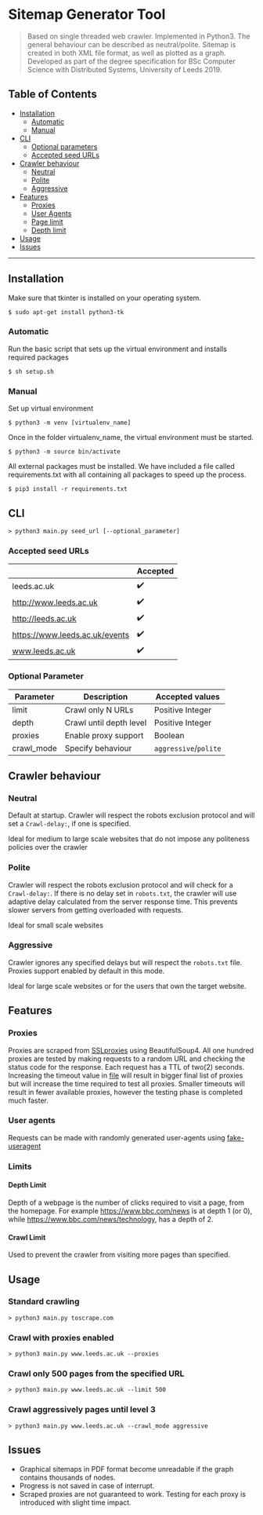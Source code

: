 # Sitemap Generator Tool

> Based on single threaded web crawler. Implemented in Python3.
The general behaviour can be described as neutral/polite. Sitemap is created in both XML file format, as well as plotted as a graph. Developed as part of the degree specification for BSc Computer Science with Distributed Systems, University of Leeds 2019.
## Table of Contents 

- [Installation](#installation)
  - [Automatic](#automatic)  
  - [Manual](#manual)
- [CLI](#)
  - [Optional parameters](#optional_args)
  - [Accepted seed URLs](#accepted_seed)
- [Crawler behaviour](#behaviour)
  - [Neutral](#neutral_b)
  - [Polite](#polite_b)
  - [Aggressive](#aggresive_b)
- [Features](#features)
  - [Proxies](#proxies)
  - [User Agents](#user-agents)
  - [Page limit](#page-limit)
  - [Depth limit](#depth_limit)
- [Usage](#usage)
- [Issues](#issues)

---

## Installation
Make sure that tkinter is installed on your operating system.

```shell
$ sudo apt-get install python3-tk
```

### Automatic 

Run the basic script that sets up the virtual environment and installs required packages

```shell
$ sh setup.sh
```

### Manual 

Set up virtual environment

```shell
$ python3 -m venv [virtualenv_name]
```
Once in the folder virtualenv_name, the virtual environment must be started.

```shell
$ python3 -m source bin/activate
```

All external packages must be installed. We have included a file called requirements.txt with
all containing all packages to speed up the process.

```shell
$ pip3 install -r requirements.txt
```

## CLI

```shell
> python3 main.py seed_url [--optional_parameter]
```

### Accepted seed URLs

|  | Accepted|
| ---| ---     |
| leeds.ac.uk| :heavy_check_mark: |
| http://www.leeds.ac.uk | :heavy_check_mark:|
| http://leeds.ac.uk | :heavy_check_mark: |
| https://www.leeds.ac.uk/events | :heavy_check_mark: |
| www.leeds.ac.uk | :heavy_check_mark: |

### Optional Parameter

| Parameter | Description| Accepted values|
| ---| --- | ---     |
| limit| Crawl only N URLs       | Positive Integer      |
| depth | Crawl until depth level | Positive Integer      |
| proxies | Enable proxy support | Boolean               |
| crawl_mode | Specify behaviour | `aggressive`/`polite` |


## Crawler behaviour
### Neutral
Default at startup. Crawler will respect the robots exclusion protocol and will set a `Crawl-delay:`, if one is specified.

Ideal for medium to large scale websites that do not impose any politeness policies over the crawler

### Polite
Crawler will respect the robots exclusion protocol and will check for a `Crawl-delay:`. If there is no delay set in `robots.txt`, the crawler will use adaptive delay calculated from the server response time. This prevents slower servers from getting overloaded with requests.

Ideal for small scale websites

### Aggressive
Crawler ignores any specified delays but will respect the `robots.txt` file. Proxies support enabled by default in this mode.

Ideal for large scale websites or for the users that own the target website.

## Features
### Proxies
Proxies are scraped from [SSLproxies](https://www.sslproxies.org/) using BeautifulSoup4. All one hundred proxies are tested by making requests to a random URL and checking the status code for the response. Each request has a TTL of two(2) seconds. Increasing the timeout value in [file](proxyFinder.py) will result in bigger final list of proxies but will increase the time required to test all proxies. Smaller timeouts will result in fewer available proxies, however the testing phase is completed much faster.

### User agents
Requests can be made with randomly generated user-agents using [fake-useragent](https://github.com/hellysmile/fake-useragent)

### Limits
#### Depth Limit
Depth of a webpage is the number of clicks required to visit a page, from the homepage. For example https://www.bbc.com/news is at depth 1 (or 0), while https://www.bbc.com/news/technology, has a depth of 2.
#### Crawl Limit
Used to prevent the crawler from visiting more pages than specified.

## Usage 
### Standard crawling
```shell
> python3 main.py toscrape.com
```

### Crawl with proxies enabled
```shell
> python3 main.py www.leeds.ac.uk --proxies
```

### Crawl only 500 pages from the specified URL
```shell
> python3 main.py www.leeds.ac.uk --limit 500
```

### Crawl aggressively pages until level 3
```shell
> python3 main.py www.leeds.ac.uk --crawl_mode aggressive
```

## Issues
- Graphical sitemaps in PDF format become unreadable if the graph contains thousands of nodes.
- Progress is not saved in case of interrupt. 
- Scraped proxies are not guaranteed to work. Testing for each proxy is introduced with slight time impact.
